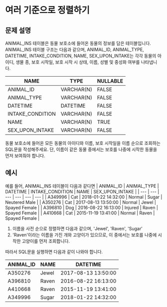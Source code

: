 # 여러 기준으로 정렬하기

## 문제 설명
ANIMAL_INS 테이블은 동물 보호소에 들어온 동물의 정보를 담은 테이블입니다. ANIMAL_INS 테이블 구조는 다음과 같으며, ANIMAL_ID, ANIMAL_TYPE, DATETIME, INTAKE_CONDITION, NAME, SEX_UPON_INTAKE는 각각 동물의 아이디, 생물 종, 보호 시작일, 보호 시작 시 상태, 이름, 성별 및 중성화 여부를 나타냅니다.

| NAME| TYPE | NULLABLE |
| --- | --- | --- | 
| ANIMAL_ID | VARCHAR(N) | FALSE | 
| ANIMAL_TYPE | VARCHAR(N) | FALSE | 
| DATETIME | DATETIME | FALSE | 
| INTAKE_CONDITION | VARCHAR(N) | FALSE | 
| NAME | VARCHAR(N) | TRUE | 
| SEX_UPON_INTAKE | VARCHAR(N) | FALSE | 

동물 보호소에 들어온 모든 동물의 아이디와 이름, 보호 시작일을 이름 순으로 조회하는 SQL문을 작성해주세요. 단, 이름이 같은 동물 중에서는 보호를 나중에 시작한 동물을 먼저 보여줘야 합니다.

## 예시
예를 들어, ANIMAL_INS 테이블이 다음과 같다면
| ANIMAL_ID | ANIMAL_TYPE | DATETIME | INTAKE_CONDITION | NAME | SEX_UPON_INTAKE | 
| --- | --- | --- | --- | --- | --- | 
| A349996 | Cat | 2018-01-22 14:32:00 | Normal | Sugar | Neutered Male | 
| A350276 | Cat | 2017-08-13 13:50:00 | Normal | Jewel | Spayed Female | 
| A396810 | Dog | 2016-08-22 16:13:00 | Injured | Raven | Spayed Female | 
| A410668 | Cat | 2015-11-19 13:41:00 | Normal | Raven | Spayed Female | 

1. 이름을 사전 순으로 정렬하면 다음과 같으며, 'Jewel', 'Raven', 'Sugar'
2. 'Raven'이라는 이름을 가진 개와 고양이가 있으므로, 이 중에서는 보호를 나중에 시작한 고양이를 먼저 조회합니다.

따라서 SQL문을 실행하면 다음과 같이 나와야 합니다.

| ANIMAL_ID | NAME | DATETIME | 
| --- | --- | --- |
| A350276 | Jewel | 2017-08-13 13:50:00 | 
| A396810 | Raven | 2016-08-22 16:13:00 | 
| A410668 | Raven | 2015-11-19 13:41:00 | 
| A349996 | Sugar | 2018-01-22 14:32:00 | 